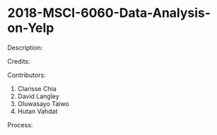 # 2018-MSCI-6060-Data-Analysis-on-Yelp

Description:

Credits: 

Contributors: 
  1) Clarisse Chia 
  2) David Langley
  3) Oluwasayo Taiwo
  4) Hutan Vahdat

Process:

